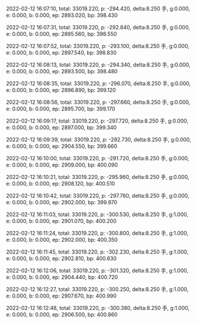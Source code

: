 2022-02-12 16:07:10, total: 33019.220, p: -294.420, delta:8.250 手, g:0.000, e: 0.000, b: 0.000, ep: 2893.020, bp: 398.430

2022-02-12 16:07:31, total: 33019.220, p: -292.840, delta:8.250 手, g:0.000, e: 0.000, b: 0.000, ep: 2895.560, bp: 398.550

2022-02-12 16:07:52, total: 33019.220, p: -293.100, delta:8.250 手, g:0.000, e: 0.000, b: 0.000, ep: 2897.540, bp: 398.830

2022-02-12 16:08:13, total: 33019.220, p: -294.340, delta:8.250 手, g:0.000, e: 0.000, b: 0.000, ep: 2893.500, bp: 398.480

2022-02-12 16:08:35, total: 33019.220, p: -296.070, delta:8.250 手, g:0.000, e: 0.000, b: 0.000, ep: 2896.890, bp: 399.120

2022-02-12 16:08:56, total: 33019.220, p: -297.660, delta:8.250 手, g:0.000, e: 0.000, b: 0.000, ep: 2895.700, bp: 399.170

2022-02-12 16:09:17, total: 33019.220, p: -297.720, delta:8.250 手, g:0.000, e: 0.000, b: 0.000, ep: 2897.000, bp: 399.340

2022-02-12 16:09:39, total: 33019.220, p: -292.730, delta:8.250 手, g:0.000, e: 0.000, b: 0.000, ep: 2904.550, bp: 399.660

2022-02-12 16:10:00, total: 33019.220, p: -291.720, delta:8.250 手, g:0.000, e: 0.000, b: 0.000, ep: 2909.000, bp: 400.090

2022-02-12 16:10:21, total: 33019.220, p: -295.960, delta:8.250 手, g:0.000, e: 0.000, b: 0.000, ep: 2908.120, bp: 400.510

2022-02-12 16:10:42, total: 33019.220, p: -297.760, delta:8.250 手, g:0.000, e: 0.000, b: 0.000, ep: 2902.000, bp: 399.970

2022-02-12 16:11:03, total: 33019.220, p: -300.530, delta:8.250 手, g:1.000, e: 0.000, b: 0.000, ep: 2901.070, bp: 400.200

2022-02-12 16:11:24, total: 33019.220, p: -300.800, delta:8.250 手, g:1.000, e: 0.000, b: 0.000, ep: 2902.000, bp: 400.350

2022-02-12 16:11:45, total: 33019.220, p: -302.230, delta:8.250 手, g:1.000, e: 0.000, b: 0.000, ep: 2902.810, bp: 400.630

2022-02-12 16:12:06, total: 33019.220, p: -301.320, delta:8.250 手, g:1.000, e: 0.000, b: 0.000, ep: 2904.440, bp: 400.720

2022-02-12 16:12:27, total: 33019.220, p: -300.250, delta:8.250 手, g:1.000, e: 0.000, b: 0.000, ep: 2907.670, bp: 400.990

2022-02-12 16:12:48, total: 33019.220, p: -300.380, delta:8.250 手, g:1.000, e: 0.000, b: 0.000, ep: 2906.500, bp: 400.860